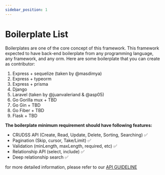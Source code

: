```yaml
---
sidebar_position: 1
---
```


# Boilerplate List

Boilerplates are one of the core concept of this framework. This framework expected to have back-end boilerplate from any programming language, any framework, and any orm. Here are some boilerplate that you can create as contributor:

1. Express + sequelize (taken by @masdimya)
2. Express + typeorm
3. Express + prisma
4. Django
5. Laravel (taken by @juanvaleriand & @asp05)
6. Go Gorilla mux + TBD
7. Go Gin + TBD
8. Go Fiber + TBD
9. Flask + TBD

**The boilerplate minimum requirement should have following features:**
- CRUDSS API (Create, Read, Update, Delete, Sorting, Searching) ✅
- Pagination (Skip, cursor, Take/Limit) ✅
- Validation (minLength, maxLength, required, etc) ✅
- Relationship API (select, include) ✅
- Deep relationship search ✅

for more detailed information, please refer to our [API GUIDELINE](api-guideline)
